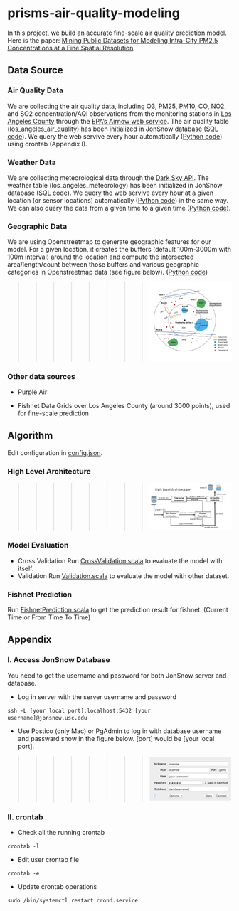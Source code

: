 # prisms-air-quality-modeling

In this project, we build an accurate fine-scale air quality prediction model. Here is the paper: [Mining Public Datasets for Modeling Intra-City PM2.5 Concentrations at a Fine Spatial Resolution](https://dl.acm.org/citation.cfm?id=3139958.3140013)

## Data Source
### Air Quality Data
We are collecting the air quality data, including O3, PM25, PM10, CO, NO2, and SO2 concentration/AQI observations from the monitoring stations in [Los Angeles County](https://www.lacounty.gov/) through the [EPA’s Airnow web service](https://docs.airnowapi.org/webservices). The air quality table (los_angeles_air_quality) has been initialized in JonSnow database ([SQL code](/SQL/create_la_aq_table.sql)). We query the web servive every hour automatically ([Python code](/PythonCode/epa_sensor_data_request.py)) using crontab (Appendix I).

### Weather Data
We are collecting meteorological data through the [Dark Sky API](https://darksky.net/dev/docs). The weather table (los_angeles_meteorology) has been initialized in JonSnow database ([SQL code](/SQL/create_la_aq_table.sql)). We query the web servive every hour at a given location (or sensor locations) automatically ([Python code](/PythonCode/epa_sensor_data_request.py)) in the same way. We can also query the data from a given time to a given time ([Python code](/PythonCode/epa_sensor_data_request.py)).

### Geographic Data
We are using Openstreetmap to generate geographic features for our model. For a given location, it creates the buffers (default 100m-3000m with 100m interval) around the location and compute the intersected area/length/count between those buffers and various geographic categories in Openstreetmap data (see figure below). ([Python code](/PythonCode/generate_geo_feature_types.py)) 
>>>>>>>>![ScreenShot](/images/geoabstraction_example.png)

### Other data sources
- Purple Air

- Fishnet Data
Grids over Los Angeles County (around 3000 points), used for fine-scale prediction

## Algorithm
Edit configuration in [config.json](/PRISMS_AirQualityPrediction/src/data/model/config.json).
### High Level Architecture
>>>>>>>>![ScreenShot](/images/high_level_architecture.png)
### Model Evaluation
- Cross Validation
Run [CrossValidation.scala](/PRISMS_AirQualityPrediction/src/main/scala/Demo/CrossValidation.scala) to evaluate the model with itself.
- Validation
Run [Validation.scala](/PRISMS_AirQualityPrediction/src/main/scala/Demo/Validation.scala) to evaluate the model with other dataset.
### Fishnet Prediction
Run [FishnetPrediction.scala](/PRISMS_AirQualityPrediction/src/main/scala/Demo/FishnetPrediction.scala) to get the prediction result for fishnet.
(Current Time or From Time To Time)

## Appendix
### I. Access JonSnow Database
You need to get the username and password for both JonSnow server and database. 
- Log in server with the server username and password
```
ssh -L [your local port]:localhost:5432 [your username]@jonsnow.usc.edu
```
- Use Postico (only Mac) or PgAdmin to log in with database username and passward show in the figure below. [port] would be [your local port].
>>>>>>>>![ScreenShot](/images/database_login.jpg)

### II. crontab
- Check all the running crontab
```
crontab -l    
```
- Edit user crontab file
```
crontab -e   
```
- Update crontab operations
```
sudo /bin/systemctl restart crond.service
```
